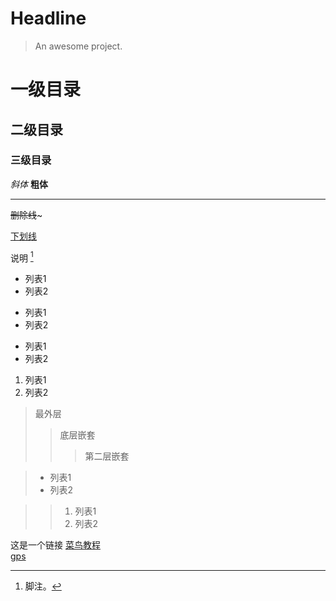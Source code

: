 # Headline

> An awesome project.

# 一级目录
## 二级目录
### 三级目录

*斜体*
**粗体**
***
~~删除线~~~

<u>下划线</u>

说明 [^RUNOOB]

[^RUNOOB]: 脚注。

* 列表1
* 列表2

+ 列表1
+ 列表2

- 列表1
- 列表2

1. 列表1
2. 列表2

>最外层
>>底层嵌套
>>>第二层嵌套

>* 列表1
>* 列表2

>>1. 列表1
>>2. 列表2

这是一个链接 [菜鸟教程](https://www.runoob.com)  
[gps](testWeb/gps.html)